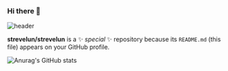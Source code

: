 ### Hi there 👋

![header](https://capsule-render.vercel.app/api?type=soft&color=auto&height=150&section=header&text=Eunho_Bae('pabav)&fontSize=70&animation=twinkling)

**strevelun/strevelun** is a ✨ _special_ ✨ repository because its `README.md` (this file) appears on your GitHub profile.

![Anurag's GitHub stats](https://github-readme-stats.vercel.app/api?username=strevelun&show_icons=true&theme=radical)
<!--
Here are some ideas to get you started:

- 🔭 I’m currently working on ...
- 🌱 I’m currently learning ...
- 👯 I’m looking to collaborate on ...
- 🤔 I’m looking for help with ...
- 💬 Ask me about ...
- 📫 How to reach me: ...
- 😄 Pronouns: ...
- ⚡ Fun fact: ...
-->

